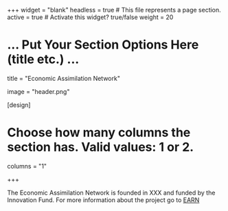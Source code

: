+++ 
widget = "blank" 
headless = true # This file represents a page section. 
active = true # Activate this widget? true/false 
weight = 20

# ... Put Your Section Options Here (title etc.) ...
title = "Economic Assimilation Network"

image = "header.png"

[design]
  # Choose how many columns the section has. Valid values: 1 or 2.
  columns = "1"
  

+++

The Economic Assimilation Network is founded in XXX and funded by the Innovation Fund. For more information about the project go to [EARN](earn/)
